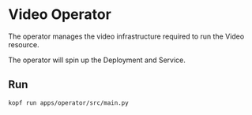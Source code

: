 # Video Operator

The operator manages the video infrastructure required to run the Video resource.

The operator will spin up the Deployment and Service.


## Run

```
kopf run apps/operator/src/main.py
```